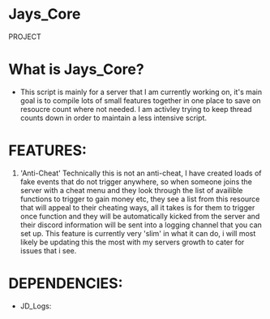 # Jays_Core
PROJECT

# What is Jays_Core?

- This script is mainly for a server that I am currently working on, it's main goal is to compile lots of small features together in one place to save on resoucre count where not needed. I am activley trying to keep thread counts down in order to maintain a less intensive script.

# FEATURES:

1. 'Anti-Cheat' Technically this is not an anti-cheat, I have created loads of fake events that do not trigger anywhere, so when someone joins the server with a cheat menu and they look through the list of availible functions to trigger to gain money etc, they see a list from this resource that will appeal to their cheating ways, all it takes is for them to trigger once function and they will be automatically kicked from the server and their discord information will be sent into a logging channel that you can set up. This feature is currently very 'slim' in what it can do, i will most likely be updating this the most with my servers growth to cater for issues that i see.

# DEPENDENCIES:

- JD_Logs: 
